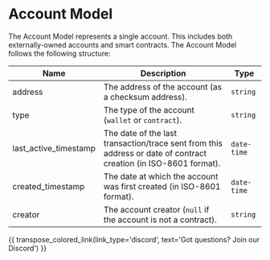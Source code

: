 # Account Model
The Account Model represents a single account. This includes both externally-owned accounts and smart contracts. The Account Model follows the following structure:

| Name                  | Description                                                           | Type        |
| --------------------- | --------------------------------------------------------------------- | ----------- |
| address               | The address of the account (as a checksum address).                  | `string`    |
| type                  | The type of the account (`wallet` or `contract`).                    | `string`    |
| last_active_timestamp | The date of the last transaction/trace sent from this address or date of contract creation (in ISO-8601 format).  | `date-time` |
| created_timestamp     | The date at which the account was first created (in ISO-8601 format). | `date-time` |
| creator               | The account creator (`null` if the account is not a contract).       | `string`    |

{{ transpose_colored_link(link_type='discord', text='Got questions?  Join our Discord') }}

